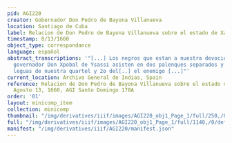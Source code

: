 ```yaml
---
pid: AGI220
creator: Gobernador Don Pedro de Bayona Villanueva
location: Santiago de Cuba
label: Relacion de Don Pedro de Bayona Villanueva sobre el estado de Xamaica
timestamp: 8/13/1660
object_type: correspondance
language: español
abstract_transcriptions: '"[...] Los negros que estan a nuestra devocion y orden del
  governador Don Xpobal de Ysassi asisten en dos palenques separados y distantes cinco
  leguas de nuestra quartel y 2o del[..] el enemigo [...]"'
current_location: Archivo General de Indias, Spain
reference: Relacion de Don Pedro de Bayona Villanueva sobre el estado de Xamaica,
  Agosto 13, 1660, AGI Santo Domingo 178A
order: '01'
layout: minicomp_item
collection: minicomp
thumbnail: "/img/derivatives/iiif/images/AGI220_obj1_Page_1/full/250,/0/default.jpg"
full: "/img/derivatives/iiif/images/AGI220_obj1_Page_1/full/1140,/0/default.jpg"
manifest: "/img/derivatives/iiif/AGI220/manifest.json"
---
```


